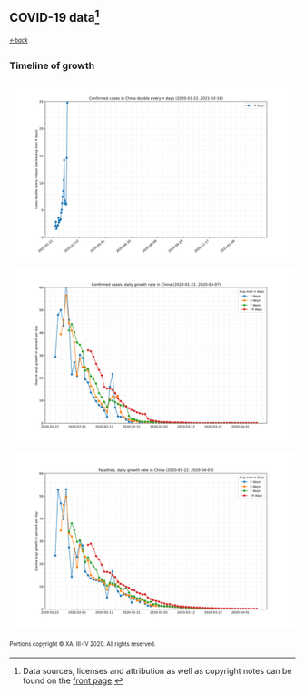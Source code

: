 ## COVID-19 data[^1]
<sub><sup>[*←back*](tl-cases-rates.md)</sup></sub>

### Timeline of growth

![(average) confirmed rates timeline](./assets/images/tl-doubles-confirmed-China.svg)

![(average) confirmed rates timeline](./assets/images/tl-rates-confirmed-China.svg)

![(average) deaths rates timeline](./assets/images/tl-rates-deaths-China.svg)



<sup><sub>Portions copyright © XA, III-IV 2020. All rights reserved.</sub></sup>

[^1]: Data sources, licenses and attribution as well as copyright notes can be found on the [front page][main].

[main]: ./ "Data sources, licenses and attribution, copyright notes"
